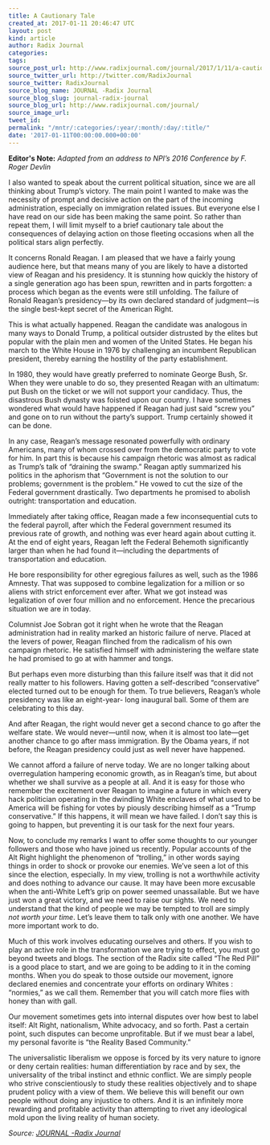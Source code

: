 ```yaml
---
title: A Cautionary Tale
created_at: 2017-01-11 20:46:47 UTC
layout: post
kind: article
author: Radix Journal
categories: 
tags: 
source_post_url: http://www.radixjournal.com/journal/2017/1/11/a-cautionary-tale
source_twitter_url: http://twitter.com/RadixJournal
source_twitter: RadixJournal
source_blog_name: JOURNAL -Radix Journal
source_blog_slug: journal-radix-journal
source_blog_url: http://www.radixjournal.com/journal/
source_image_url: 
tweet_id: 
permalink: "/mntr/:categories/:year/:month/:day/:title/"
date: '2017-01-11T00:00:00.000+00:00'
---
```

<p><strong>Editor's Note:</strong> <em>Adapted from an address to NPI’s 2016 Conference by F. Roger Devlin</em></p>
<p>I also wanted to speak about the current political situation, since we are all thinking about Trump’s victory. The main point I wanted to make was the necessity of prompt and decisive action on the part of the incoming administration, especially on immigration related issues. But everyone else I have read on our side has been making the same point. So rather than repeat them, I will limit myself to a brief cautionary tale about the consequences of delaying action on those fleeting occasions when all the political stars align perfectly.</p>
<p>It concerns Ronald Reagan. I am pleased that we have a fairly young audience here, but that means many of you are likely to have a distorted view of Reagan and his presidency. It is stunning how quickly the history of a single generation ago has been spun, rewritten and in parts forgotten: a process which began as the events were still unfolding. The failure of Ronald Reagan’s presidency—by its own declared standard of judgment—is the single best-kept secret of the American Right.</p>
<p>This is what actually happened. Reagan the candidate was analogous in many ways to Donald Trump, a political outsider distrusted by the elites but popular with the plain men and women of the United States. He began his march to the White House in 1976 by challenging an incumbent Republican president, thereby earning the hostility of the party establishment. </p>
<p>In 1980, they would have greatly preferred to nominate George Bush, Sr. When they were unable to do so, they presented Reagan with an ultimatum: put Bush on the ticket or we will not support your candidacy. Thus, the disastrous Bush dynasty was foisted upon our country. I have sometimes wondered what would have happened if Reagan had just said “screw you” and gone on to run without the party’s support. Trump certainly showed it can be done.</p>
<p>In any case, Reagan’s message resonated powerfully with ordinary Americans, many of whom crossed over from the democratic party to vote for him. In part this is because his campaign rhetoric was almost as radical as Trump’s talk of “draining the swamp.” Reagan aptly summarized his politics in the aphorism that “Government is not the solution to our problems; government is the problem.” He vowed to cut the size of the Federal government drastically. Two departments he promised to abolish outright: transportation and education.</p>
<p>Immediately after taking office, Reagan made a few inconsequential cuts to the federal payroll, after which the Federal government resumed its previous rate of growth, and nothing was ever heard again about cutting it. At the end of eight years, Reagan left the Federal Behemoth significantly larger than when he had found it—including the departments of transportation and education. </p>
<p>He bore responsibility for other egregious failures as well, such as the 1986 Amnesty. That was supposed to combine legalization for a million or so aliens with strict enforcement ever after. What we got instead was legalization of over four million and no enforcement. Hence the precarious situation we are in today.</p>
<p>Columnist Joe Sobran got it right when he wrote that the Reagan administration had in reality marked an historic failure of nerve. Placed at the levers of power, Reagan flinched from the radicalism of his own campaign rhetoric. He satisfied himself with administering the welfare state he had promised to go at with hammer and tongs.</p>
<p>But perhaps even more disturbing than this failure itself was that it did not really matter to his followers. Having gotten a self-described “conservative” elected turned out to be enough for them. To true believers, Reagan’s whole presidency was like an eight-year- long inaugural ball. Some of them are celebrating to this day.</p>
<p>And after Reagan, the right would never get a second chance to go after the welfare state. We would never—until now, when it is almost too late—get another chance to go after mass immigration. By the Obama years, if not before, the Reagan presidency could just as well never have happened.</p>
<p>We cannot afford a failure of nerve today. We are no longer talking about overregulation hampering economic growth, as in Reagan’s time, but about whether we shall survive as a people at all. And it is easy for those who remember the excitement over Reagan to imagine a future in which every hack politician operating in the dwindling White enclaves of what used to be America will be fishing for votes by piously describing himself as a “Trump conservative.” If this happens, it will mean we have failed. I don’t say this is going to happen, but preventing it is our task for the next four years.</p>
<p>Now, to conclude my remarks I want to offer some thoughts to our younger followers and those who have joined us recently. Popular accounts of the Alt Right highlight the phenomenon of “trolling,” in other words saying things in order to shock or provoke our enemies. We’ve seen a lot of this since the election, especially. In my view, trolling is not a worthwhile activity and does nothing to advance our cause. It may have been more excusable when the anti-White Left’s grip on power seemed unassailable. But we have just won a great victory, and we need to raise our sights. We need to understand that the kind of people we may be tempted to troll are simply <em>not worth your time</em>. Let’s leave them to talk only with one another. We have more important work to do.</p>
<p>Much of this work involves educating ourselves and others. If you wish to play an active role in the transformation we are trying to effect, you must go beyond tweets and blogs. The section of the Radix site called “The Red Pill” is a good place to start, and we are going to be adding to it in the coming months. When you do speak to those outside our movement, ignore declared enemies and concentrate your efforts on ordinary Whites : “normies,” as we call them. Remember that you will catch more flies with honey than with gall.</p>
<p>Our movement sometimes gets into internal disputes over how best to label itself: Alt Right, nationalism, White advocacy, and so forth. Past a certain point, such disputes can become unprofitable. But if we must bear a label, my personal favorite is “the Reality Based Community.” </p>
<p>The universalistic liberalism we oppose is forced by its very nature to ignore or deny certain realities: human differentiation by race and by sex, the universality of the tribal instinct and ethnic conflict. We are simply people who strive conscientiously to study these realities objectively and to shape prudent policy with a view of them. We believe this will benefit our own people without doing any injustice to others. And it is an infinitely more rewarding and profitable activity than attempting to rivet any ideological mold upon the living reality of human society.</p><div class="">
    <i>Source: <a href="http://www.radixjournal.com/journal/">JOURNAL -Radix Journal</a></i>
</div>
